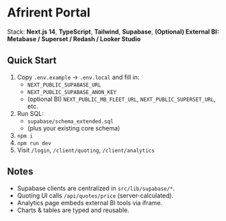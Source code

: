 # Afrirent Portal

Stack: **Next.js 14**, **TypeScript**, **Tailwind**, **Supabase**, **(Optional) External BI: Metabase / Superset / Redash / Looker Studio**

## Quick Start
1. Copy `.env.example` → `.env.local` and fill in:
   - `NEXT_PUBLIC_SUPABASE_URL`
   - `NEXT_PUBLIC_SUPABASE_ANON_KEY`
   - (optional BI) `NEXT_PUBLIC_MB_FLEET_URL`, `NEXT_PUBLIC_SUPERSET_URL`, etc.
2. Run SQL:
   - `supabase/schema_extended.sql`
   - (plus your existing core schema)
3. `npm i`
4. `npm run dev`
5. Visit `/login`, `/client/quoting`, `/client/analytics`

## Notes
- Supabase clients are centralized in `src/lib/supabase/*`.
- Quoting UI calls `/api/quotes/price` (server-calculated).
- Analytics page embeds external BI tools via iframe.
- Charts & tables are typed and reusable.
